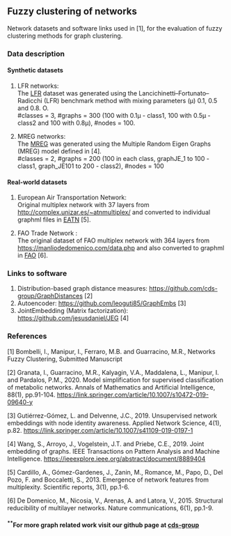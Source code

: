 
## Fuzzy clustering of networks

Network datasets and software links used in [1], for the evaluation of fuzzy clustering methods for graph clustering.

### Data description

#### Synthetic datasets
1. LFR networks: <br /> The [LFR](/LFR/) dataset was generated using the Lancichinetti–Fortunato–Radicchi (LFR) benchmark method with mixing parameters (μ) 0.1, 0.5 and 0.8. O.<br />
#classes = 3,  #graphs = 300 (100 with 0.1μ - class1, 100 with 0.5μ - class2 and 100 with 0.8μ),  #nodes = 100.
	
2. MREG networks: <br />
The [MREG](/MREG/) was generated using the Multiple Random Eigen Graphs (MREG) model defined in [4].<br />
#classes = 2,  #graphs = 200 (100 in each class, graphJE_1 to 100 - class1, graph_JE101 to 200 - class2),  #nodes = 100
   
#### Real-world datasets
1. European Air Transportation Network:<br /> Original multiplex network with 37 layers from http://complex.unizar.es/~atnmultiplex/ and converted to individual graphml files in [EATN](/EUAir_Multiplex_Transport) [5].

2. FAO Trade Network :<br /> The original dataset of FAO multiplex network with 364 layers from https://manliodedomenico.com/data.php and also converted to graphml in [FAO](/FAO_Multiplex_Trade) [6].


### Links to software

1. Distribution-based graph distance measures: https://github.com/cds-group/GraphDistances [2]
2. Autoencoder: https://github.com/leoguti85/GraphEmbs [3]
3. JointEmbedding (Matrix factorization): https://github.com/jesusdaniel/JEG [4]

### References
[1] Bombelli, I., Manipur, I., Ferraro, M.B. and Guarracino, M.R., Networks Fuzzy Clustering, Submitted Manuscript

[2] Granata, I., Guarracino, M.R., Kalyagin, V.A., Maddalena, L., Manipur, I. and Pardalos, P.M., 2020. Model simplification for supervised classification of metabolic networks. Annals of Mathematics and Artificial Intelligence, 88(1), pp.91-104.
https://link.springer.com/article/10.1007/s10472-019-09640-y

[3] Gutiérrez-Gómez, L. and Delvenne, J.C., 2019. Unsupervised network embeddings with node identity awareness. Applied Network Science, 4(1), p.82. https://link.springer.com/article/10.1007/s41109-019-0197-1

[4] Wang, S., Arroyo, J., Vogelstein, J.T. and Priebe, C.E., 2019. Joint embedding of graphs. IEEE Transactions on Pattern Analysis and Machine Intelligence. https://ieeexplore.ieee.org/abstract/document/8889404

[5] Cardillo, A., Gómez-Gardenes, J., Zanin, M., Romance, M., Papo, D., Del Pozo, F. and Boccaletti, S., 2013. Emergence of network features from multiplexity. Scientific reports, 3(1), pp.1-6.

[6] De Domenico, M., Nicosia, V., Arenas, A. and Latora, V., 2015. Structural reducibility of multilayer networks. Nature communications, 6(1), pp.1-9.

#### <sup>**</sup>For more graph related work visit our github page at [cds-group](https://github.com/cds-group/)
